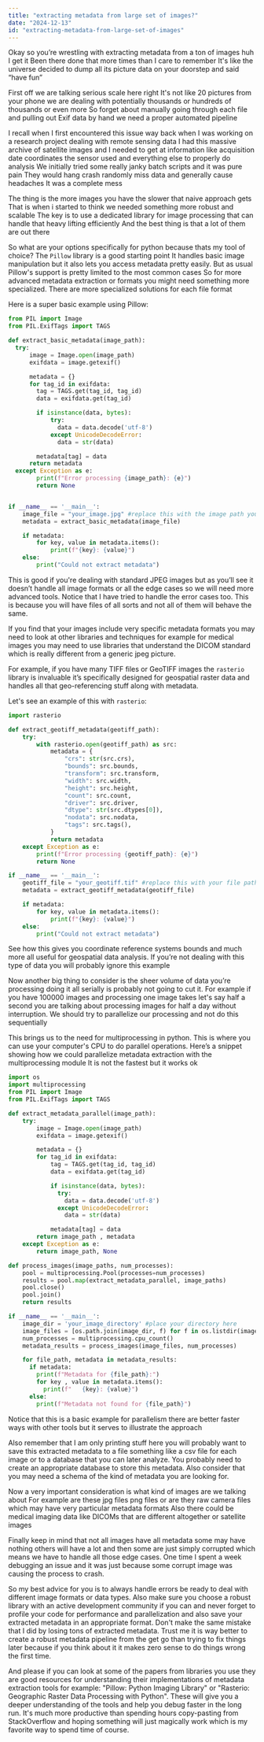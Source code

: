 ```yaml
---
title: "extracting metadata from large set of images?"
date: "2024-12-13"
id: "extracting-metadata-from-large-set-of-images"
---
```


Okay so you’re wrestling with extracting metadata from a ton of images huh I get it Been there done that more times than I care to remember It's like the universe decided to dump all its picture data on your doorstep and said “have fun”

First off we are talking serious scale here right It's not like 20 pictures from your phone we are dealing with potentially thousands or hundreds of thousands or even more So forget about manually going through each file and pulling out Exif data by hand we need a proper automated pipeline

I recall when I first encountered this issue way back when I was working on a research project dealing with remote sensing data I had this massive archive of satellite images and I needed to get at information like acquisition date coordinates the sensor used and everything else to properly do analysis We initially tried some really janky batch scripts and it was pure pain They would hang crash randomly miss data and generally cause headaches It was a complete mess

The thing is the more images you have the slower that naive approach gets That is when i started to think we needed something more robust and scalable The key is to use a dedicated library for image processing that can handle that heavy lifting efficiently And the best thing is that a lot of them are out there

So what are your options specifically for python because thats my tool of choice? The `Pillow` library is a good starting point It handles basic image manipulation but it also lets you access metadata pretty easily. But as usual Pillow's support is pretty limited to the most common cases So for more advanced metadata extraction or formats you might need something more specialized. There are more specialized solutions for each file format

Here is a super basic example using Pillow:

```python
from PIL import Image
from PIL.ExifTags import TAGS

def extract_basic_metadata(image_path):
  try:
      image = Image.open(image_path)
      exifdata = image.getexif()

      metadata = {}
      for tag_id in exifdata:
        tag = TAGS.get(tag_id, tag_id)
        data = exifdata.get(tag_id)

        if isinstance(data, bytes):
            try:
              data = data.decode('utf-8')
            except UnicodeDecodeError:
              data = str(data)

        metadata[tag] = data
      return metadata
  except Exception as e:
        print(f"Error processing {image_path}: {e}")
        return None


if __name__ == '__main__':
    image_file = "your_image.jpg" #replace this with the image path you have
    metadata = extract_basic_metadata(image_file)

    if metadata:
        for key, value in metadata.items():
            print(f"{key}: {value}")
    else:
        print("Could not extract metadata")
```

This is good if you're dealing with standard JPEG images but as you’ll see it doesn’t handle all image formats or all the edge cases so we will need more advanced tools. Notice that I have tried to handle the error cases too. This is because you will have files of all sorts and not all of them will behave the same.

If you find that your images include very specific metadata formats you may need to look at other libraries and techniques for example for medical images you may need to use libraries that understand the DICOM standard which is really different from a generic jpeg picture.

For example, if you have many TIFF files or GeoTIFF images the `rasterio` library is invaluable it’s specifically designed for geospatial raster data and handles all that geo-referencing stuff along with metadata.

Let's see an example of this with `rasterio`:

```python
import rasterio

def extract_geotiff_metadata(geotiff_path):
    try:
        with rasterio.open(geotiff_path) as src:
            metadata = {
                "crs": str(src.crs),
                "bounds": src.bounds,
                "transform": src.transform,
                "width": src.width,
                "height": src.height,
                "count": src.count,
                "driver": src.driver,
                "dtype": str(src.dtypes[0]),
                "nodata": src.nodata,
                "tags": src.tags(),
            }
            return metadata
    except Exception as e:
        print(f"Error processing {geotiff_path}: {e}")
        return None

if __name__ == '__main__':
    geotiff_file = "your_geotiff.tif" #replace this with your file path
    metadata = extract_geotiff_metadata(geotiff_file)

    if metadata:
        for key, value in metadata.items():
            print(f"{key}: {value}")
    else:
        print("Could not extract metadata")

```
See how this gives you coordinate reference systems bounds and much more all useful for geospatial data analysis. If you’re not dealing with this type of data you will probably ignore this example

Now another big thing to consider is the sheer volume of data you’re processing doing it all serially is probably not going to cut it. For example if you have 100000 images and processing one image takes let's say half a second you are talking about processing images for half a day without interruption. We should try to parallelize our processing and not do this sequentially

This brings us to the need for multiprocessing in python. This is where you can use your computer's CPU to do parallel operations. Here’s a snippet showing how we could parallelize metadata extraction with the multiprocessing module It is not the fastest but it works ok

```python
import os
import multiprocessing
from PIL import Image
from PIL.ExifTags import TAGS

def extract_metadata_parallel(image_path):
    try:
        image = Image.open(image_path)
        exifdata = image.getexif()

        metadata = {}
        for tag_id in exifdata:
            tag = TAGS.get(tag_id, tag_id)
            data = exifdata.get(tag_id)

            if isinstance(data, bytes):
              try:
                data = data.decode('utf-8')
              except UnicodeDecodeError:
                data = str(data)

            metadata[tag] = data
        return image_path , metadata
    except Exception as e:
        return image_path, None

def process_images(image_paths, num_processes):
    pool = multiprocessing.Pool(processes=num_processes)
    results = pool.map(extract_metadata_parallel, image_paths)
    pool.close()
    pool.join()
    return results

if __name__ == '__main__':
    image_dir = 'your_image_directory' #place your directory here
    image_files = [os.path.join(image_dir, f) for f in os.listdir(image_dir) if os.path.isfile(os.path.join(image_dir,f)) and f.lower().endswith(('.jpg','.jpeg','.png'))] #we are filtering the file list for images
    num_processes = multiprocessing.cpu_count()
    metadata_results = process_images(image_files, num_processes)

    for file_path, metadata in metadata_results:
      if metadata:
        print(f"Metadata for {file_path}:")
        for key , value in metadata.items():
          print(f"   {key}: {value}")
      else:
        print(f"Metadata not found for {file_path}")
```
Notice that this is a basic example for parallelism there are better faster ways with other tools but it serves to illustrate the approach

Also remember that I am only printing stuff here you will probably want to save this extracted metadata to a file something like a csv file for each image or to a database that you can later analyze. You probably need to create an appropriate database to store this metadata. Also consider that you may need a schema of the kind of metadata you are looking for.

Now a very important consideration is what kind of images are we talking about For example are these jpg files png files or are they raw camera files which may have very particular metadata formats Also there could be medical imaging data like DICOMs that are different altogether or satellite images

Finally keep in mind that not all images have all metadata some may have nothing others will have a lot and then some are just simply corrupted which means we have to handle all those edge cases. One time I spent a week debugging an issue and it was just because some corrupt image was causing the process to crash.

So my best advice for you is to always handle errors be ready to deal with different image formats or data types. Also make sure you choose a robust library with an active development community if you can and never forget to profile your code for performance and parallelization and also save your extracted metadata in an appropriate format. Don't make the same mistake that I did by losing tons of extracted metadata. Trust me it is way better to create a robust metadata pipeline from the get go than trying to fix things later because if you think about it it makes zero sense to do things wrong the first time.

And please if you can look at some of the papers from libraries you use they are good resources for understanding their implementations of metadata extraction tools for example: "Pillow: Python Imaging Library" or "Rasterio: Geographic Raster Data Processing with Python". These will give you a deeper understanding of the tools and help you debug faster in the long run. It's much more productive than spending hours copy-pasting from StackOverflow and hoping something will just magically work which is my favorite way to spend time of course.
